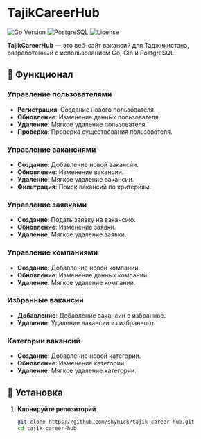# TajikCareerHub

![Go Version](https://img.shields.io/badge/Go-1.18%2B-blue)
![PostgreSQL](https://img.shields.io/badge/PostgreSQL-Required-brightgreen)
![License](https://img.shields.io/badge/license-MIT-green)

**TajikCareerHub** — это веб-сайт вакансий для Таджикистана, разработанный с использованием Go, Gin и PostgreSQL.

## 🌟 Функционал

### Управление пользователями
- **Регистрация**: Создание нового пользователя.
- **Обновление**: Изменение данных пользователя.
- **Удаление**: Мягкое удаление пользователя.
- **Проверка**: Проверка существования пользователя.

### Управление вакансиями
- **Создание**: Добавление новой вакансии.
- **Обновление**: Изменение вакансии.
- **Удаление**: Мягкое удаление вакансии.
- **Фильтрация**: Поиск вакансий по критериям.

### Управление заявками
- **Создание**: Подать заявку на вакансию.
- **Обновление**: Изменение заявки.
- **Удаление**: Мягкое удаление заявки.

### Управление компаниями
- **Создание**: Добавление новой компании.
- **Обновление**: Изменение данных компании.
- **Удаление**: Мягкое удаление компании.

### Избранные вакансии
- **Добавление**: Добавление вакансии в избранное.
- **Удаление**: Удаление вакансии из избранного.

### Категории вакансий
- **Создание**: Добавление новой категории.
- **Обновление**: Изменение категории.
- **Удаление**: Мягкое удаление категории.

## 🚀 Установка

1. **Клонируйте репозиторий**
   ```bash
   git clone https://github.com/shyn1ck/tajik-career-hub.git
   cd tajik-career-hub
